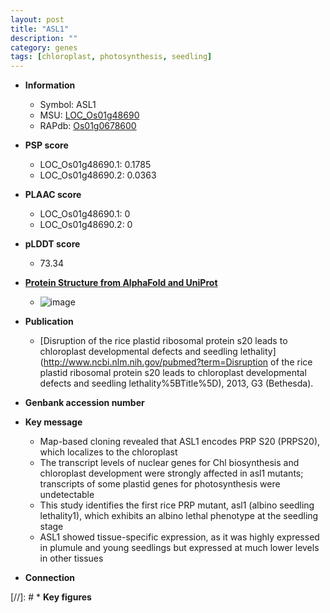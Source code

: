 ```yaml
---
layout: post
title: "ASL1"
description: ""
category: genes
tags: [chloroplast, photosynthesis, seedling]
---
```


* **Information**  
    + Symbol: ASL1  
    + MSU: [LOC_Os01g48690](http://rice.plantbiology.msu.edu/cgi-bin/ORF_infopage.cgi?orf=LOC_Os01g48690)  
    + RAPdb: [Os01g0678600](http://rapdb.dna.affrc.go.jp/viewer/gbrowse_details/irgsp1?name=Os01g0678600)  

* **PSP score**  
    + LOC_Os01g48690.1: 0.1785 
    + LOC_Os01g48690.2: 0.0363 

* **PLAAC score**  
    + LOC_Os01g48690.1: 0 
    + LOC_Os01g48690.2: 0 

* **pLDDT score**
    + 73.34

* **[Protein Structure from AlphaFold and UniProt](https://www.uniprot.org/uniprotkb/Q0JKF5/entry#structure)**
    + ![image](https://ricepsp.github.io/images/Q0/AF-Q0JKF5-F1.png)

* **Publication**  
    + [Disruption of the rice plastid ribosomal protein s20 leads to chloroplast developmental defects and seedling lethality](http://www.ncbi.nlm.nih.gov/pubmed?term=Disruption of the rice plastid ribosomal protein s20 leads to chloroplast developmental defects and seedling lethality%5BTitle%5D), 2013, G3 (Bethesda).

* **Genbank accession number**  

* **Key message**  
    + Map-based cloning revealed that ASL1 encodes PRP S20 (PRPS20), which localizes to the chloroplast
    + The transcript levels of nuclear genes for Chl biosynthesis and chloroplast development were strongly affected in asl1 mutants; transcripts of some plastid genes for photosynthesis were undetectable
    + This study identifies the first rice PRP mutant, asl1 (albino seedling lethality1), which exhibits an albino lethal phenotype at the seedling stage
    + ASL1 showed tissue-specific expression, as it was highly expressed in plumule and young seedlings but expressed at much lower levels in other tissues

* **Connection**  

[//]: # * **Key figures**  


